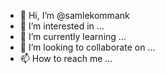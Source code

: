 - 👋 Hi, I’m @samlekommank
- 👀 I’m interested in ...
- 🌱 I’m currently learning ...
- 💞️ I’m looking to collaborate on ...
- 📫 How to reach me ...

<!---
samlekommank/samlekommank is a ✨ special ✨ repository because its `README.md` (this file) appears on your GitHub profile.
You can click the Preview link to take a look at your changes.
--->
